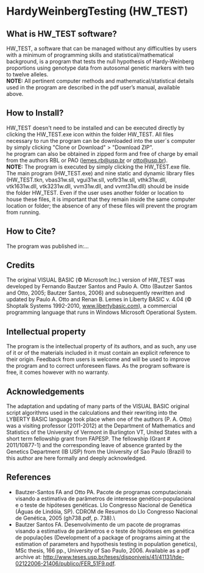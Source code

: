 # HardyWeinbergTesting (HW_TEST)

## What is HW_TEST software?

   HW_TEST, a software that can be managed without any difficulties by users with a minimum of programming skills and statistical/mathematical background, is a program that tests the null hypothesis of Hardy-Weinberg proportions using genotype data from autosomal genetic markers with two to twelve alleles.\
**NOTE:** All pertinent computer methods and mathematical/statistical details used in the program are described in the pdf user’s manual, available above.

## How to Install?

  HW_TEST doesn't need to be installed and can be executed directly by clicking the HW_TEST.exe icon within the folder HW_TEST. All files necessary to run the program can be downloaded into the user´s computer by simply clicking "Clone or Download" > "Download ZIP".\
  he program can also be obtained in zipped form and free of charge by email from the authors RBL or PAO (lemes.rb@usp.br or otto@usp.br).\
**NOTE:** The program is executed by simply clicking the HW_TEST.exe file. The main program (HW_TEST.exe) and nine static and dynamic library files (HW_TEST.tkn, vbas31w.sll, vgui31w.sll, voflr31w.sll, vthk31w.dll, vtk1631w.dll, vtk3231w.dll, vvm31w.dll, and vvmt31w.dll) should be inside the folder HW_TEST. Even if the user uses another folder or location to house these files, it is important that they remain inside the same computer location or folder; the absence of any of these files will prevent the program from running.

## How to Cite?

  The program was published in:\...

## Credits

  The original VISUAL BASIC (© Microsoft Inc.) version of HW_TEST was developed by Fernando Bautzer Santos and Paulo A. Otto (Bautzer Santos and Otto, 2005; Bautzer Santos, 2006) and subsequently rewritten and updated by Paulo A. Otto and Renan B. Lemes in Liberty BASIC v. 4.04 (© Shoptalk Systems 1992-2010, www.libertybasic.com), a commercial programming language that runs in Windows Microsoft Operational System.

## Intellectual property

  The program is the intellectual property of its authors, and as such, any use of it or of the materials included in it must contain an explicit reference to their origin. Feedback from users is welcome and will be used to improve the program and to correct unforeseen flaws. As the program software is free, it comes however with no warranty.

## Acknowledgements

  The adaptation and updating of many parts of the VISUAL BASIC original script algorithms used in the calculations and their rewriting into the LYBERTY BASIC language took place when one of the authors (P. A. Otto) was a visiting professor (2011-2012) at the Department of Mathematics and Statistics of the University of Vermont in Burlington VT, United States with a short term fellowship grant from FAPESP. The fellowship (Grant # 2011/10877-1) and the corresponding leave of absence granted by the Genetics Department (IB USP) from the University of Sao Paulo (Brazil) to this author are here formally and deeply acknowledged.

## References

- Bautzer-Santos FA and Otto PA. Pacote de programas computacionais visando a estimativa de parâmetros de interesse genético-populacional e o teste de hipóteses genéticas. LIo Congresso Nacional de Genética (Águas de Lindóia, SP). CDROM de Resumos do LIo Congresso Nacional de Genética, 2005 (gh738.pdf, p. 738).\
- Bautzer Santos FA. Desenvolvimento de um pacote de programas visando a estimativa de parâmetros e o teste de hipóteses em genética de populações (Development of a package of programs aiming at the estimation of parameters and hypothesis testing in population genetics), MSc thesis, 166 pp., University of Sao Paulo, 2006. Available as a pdf archive at:  http://www.teses.usp.br/teses/disponiveis/41/41131/tde-02122006-21406/publico/FER_51F9.pdf.
